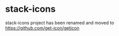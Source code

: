 # stack-icons
stack-icons project has been renamed and moved to https://github.com/get-icon/geticon
